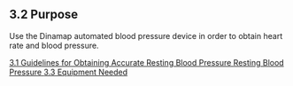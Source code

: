 ## 3.2 Purpose

Use the Dinamap automated blood pressure device in order to obtain heart rate and blood pressure.

<div class="center">
<div class="btn-group">
  <a href=":pages_path:/manuals/resting-blood-pressure/3-01-guidelines-for-resting.md" class="btn btn-default">
    <span class="glyphicon glyphicon-chevron-left"></span>
    3.1 Guidelines for Obtaining Accurate Resting Blood Pressure
  </a>

  <a href=":pages_path:/manuals/resting-blood-pressure" class="btn btn-default">
    <span class="glyphicon glyphicon-chevron-up"></span>
    Resting Blood Pressure
  </a>

  <a href=":pages_path:/manuals/resting-blood-pressure/3-03-equipment-needed.md" class="btn btn-success">
    3.3 Equipment Needed
    <span class="glyphicon glyphicon-chevron-right"></span>
  </a>
</div>
</div>
